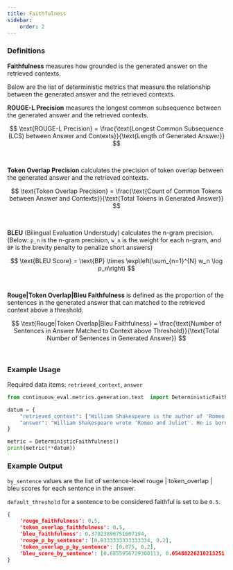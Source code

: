 ```yaml
---
title: Faithfulness
sidebar:
    order: 2
---
```


### Definitions

**Faithfulness** measures how grounded is the generated answer on the retrieved contexts. 

Below are the list of deterministic metrics that measure the relationship between the generated answer and the retrieved contexts.

**ROUGE-L Precision** measures the longest common subsequence between the generated answer and the retrieved contexts.

$$
\text{ROUGE-L Precision} = \frac{\text{Longest Common Subsequence (LCS) between Answer and Contexts}}{\text{Length of Generated Answer}}
$$

<br>

**Token Overlap Precision** calculates the precision of token overlap between the generated answer and the retrieved contexts.

$$
\text{Token Overlap Precision} = \frac{\text{Count of Common Tokens between Answer and Contexts}}{\text{Total Tokens in Generated Answer}}
$$

<br>


**BLEU** (Bilingual Evaluation Understudy) calculates the n-gram precision. (Below: `p_n` is the n-gram precision, `w_n` is the weight for each n-gram, and `BP` is the brevity penalty to penalize short answers)

$$
\text{BLEU Score} = \text{BP} \times \exp\left(\sum_{n=1}^{N} w_n \log p_n\right)
$$


<br>


**Rouge|Token Overlap|Bleu Faithfulness** is defined as the proportion of the sentences in the generated answer that can matched to the retrieved context above a threshold.


$$
\text{Rouge|Token Overlap|Bleu Faithfulness} = \frac{\text{Number of Sentences in Answer Matched to Context above Threshold}}{\text{Total Number of Sentences in Generated Answer}}
$$

<br>


### Example Usage

Required data items: `retrieved_context`, `answer`

```python
from continuous_eval.metrics.generation.text  import DeterministicFaithfulness

datum = {
    "retrieved_context": ["William Shakespeare is the author of 'Romeo and Juliet'."],
    "answer": "William Shakespeare wrote 'Romeo and Juliet'. He is born in Ireland",
}

metric = DeterministicFaithfulness()
print(metric(**datum))
```

### Example Output

`by_sentence` values are the list of sentence-level rouge | token_overlap | bleu scores for each sentence in the answer.

`default_threshold` for a sentence to be considered faithful is set to be `0.5`.

```JSON
{
    'rouge_faithfulness': 0.5, 
    'token_overlap_faithfulness': 0.5, 
    'bleu_faithfulness': 0.37023896751607194, 
    'rouge_p_by_sentence': [0.8333333333333334, 0.2], 
    'token_overlap_p_by_sentence': [0.875, 0.2], 
    'bleu_score_by_sentence': [0.6855956729300113, 0.05488226210213251]
}
```
